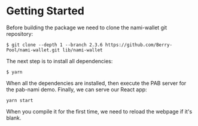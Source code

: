 # Getting Started 

Before building the package we need to clone the nami-wallet git repository:

`$ git clone --depth 1 --branch 2.3.6 https://github.com/Berry-Pool/nami-wallet.git lib/nami-wallet`

The next step is to install all dependencies:

`$ yarn`

When all the dependencies are installed, then execute the PAB server for the pab-nami demo. Finally, we can serve our React app:

`yarn start`

When you compile it for the first time, we need to reload the webpage if it's blank.